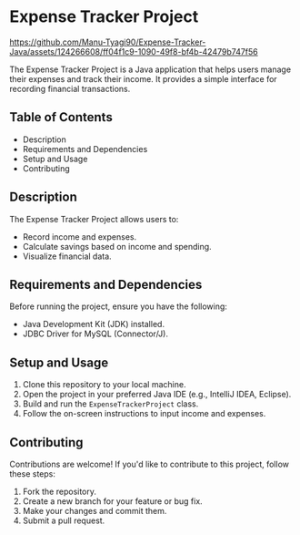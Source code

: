 
# Expense Tracker Project



https://github.com/Manu-Tyagi90/Expense-Tracker-Java/assets/124266608/ff04f1c9-1090-49f8-bf4b-42479b747f56



The Expense Tracker Project is a Java application that helps users manage their expenses and track their income. It provides a simple interface for recording financial transactions.

## Table of Contents
- Description
- Requirements and Dependencies
- Setup and Usage
- Contributing

## Description
The Expense Tracker Project allows users to:
- Record income and expenses.
- Calculate savings based on income and spending.
- Visualize financial data.

## Requirements and Dependencies
Before running the project, ensure you have the following:
- Java Development Kit (JDK) installed.
- JDBC Driver for MySQL (Connector/J).

## Setup and Usage
1. Clone this repository to your local machine.
2. Open the project in your preferred Java IDE (e.g., IntelliJ IDEA, Eclipse).
3. Build and run the `ExpenseTrackerProject` class.
4. Follow the on-screen instructions to input income and expenses.

## Contributing
Contributions are welcome! If you'd like to contribute to this project, follow these steps:
1. Fork the repository.
2. Create a new branch for your feature or bug fix.
3. Make your changes and commit them.
4. Submit a pull request.

